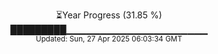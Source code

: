<p align="center">
⏳Year Progress (31.85 %)<br>
█████████▁▁▁▁▁▁▁▁▁▁▁▁▁▁▁▁▁▁▁▁▁ <br>
<sub>Updated: Sun, 27 Apr 2025 06:03:34 GMT</sub>
</p>

